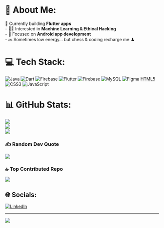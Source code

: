 # 💫 About Me:
 🔭 Currently building **Flutter apps**  <br>- 🧑‍💻 Interested in **Machine Learning & Ethical Hacking**  <br>- 🎯 Focused on **Android app development**  <br>- 💤 Sometimes low energy… but chess & coding recharge me ♟️  


# 💻 Tech Stack:
![Java](https://img.shields.io/badge/java-%23ED8B00.svg?style=for-the-badge&logo=openjdk&logoColor=white) ![Dart](https://img.shields.io/badge/dart-%230175C2.svg?style=for-the-badge&logo=dart&logoColor=white) ![Firebase](https://img.shields.io/badge/firebase-%23039BE5.svg?style=for-the-badge&logo=firebase) ![Flutter](https://img.shields.io/badge/Flutter-%2302569B.svg?style=for-the-badge&logo=Flutter&logoColor=white) ![Firebase](https://img.shields.io/badge/firebase-a08021?style=for-the-badge&logo=firebase&logoColor=ffcd34) ![MySQL](https://img.shields.io/badge/mysql-4479A1.svg?style=for-the-badge&logo=mysql&logoColor=white) ![Figma](https://img.shields.io/badge/figma-%23F24E1E.svg?style=for-the-badge&logo=figma&logoColor=white) [HTML5](https://img.shields.io/badge/html5-%23E34F26.svg?style=for-the-badge&logo=html5&logoColor=white) ![CSS3](https://img.shields.io/badge/css3-%231572B6.svg?style=for-the-badge&logo=css3&logoColor=white) ![JavaScript](https://img.shields.io/badge/javascript-%23323330.svg?style=for-the-badge&logo=javascript&logoColor=%23F7DF1E)
# 📊 GitHub Stats:
![](https://github-readme-stats.vercel.app/api?username=sahil-ingle&theme=dark&hide_border=true&include_all_commits=false&count_private=false)<br/>
![](https://nirzak-streak-stats.vercel.app/?user=sahil-ingle&theme=dark&hide_border=true)<br/>
![](https://github-readme-stats.vercel.app/api/top-langs/?username=sahil-ingle&theme=dark&hide_border=true&include_all_commits=false&count_private=false&layout=compact)

### ✍️ Random Dev Quote
![](https://quotes-github-readme.vercel.app/api?type=horizontal&theme=dark)

### 🔝 Top Contributed Repo
![](https://github-contributor-stats.vercel.app/api?username=sahil-ingle&limit=5&theme=blue-green&combine_all_yearly_contributions=true)

## 🌐 Socials:
[![LinkedIn](https://img.shields.io/badge/LinkedIn-%230077B5.svg?logo=linkedin&logoColor=white)](https://linkedin.com/in/https://www.linkedin.com/in/sahil-ingle/) 

---
[![](https://visitcount.itsvg.in/api?id=sahil-ingle&icon=2&color=0)](https://visitcount.itsvg.in)

<!-- Proudly created with GPRM ( https://gprm.itsvg.in ) -->
